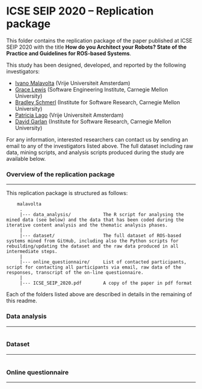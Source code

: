 # ICSE SEIP 2020 – Replication package

This folder contains the replication package of the paper published at ICSE SEIP 2020 with the title **How do you Architect your Robots? State of the Practice and Guidelines for ROS-based Systems**.

This study has been designed, developed, and reported by the following investigators:

- [Ivano Malavolta](https://www.ivanomalavolta.com) (Vrije Universiteit Amsterdam)
- [Grace Lewis](https://resources.sei.cmu.edu/library/author.cfm?authorID=4347) (Software Engineering Institute, Carnegie Mellon University)
- [Bradley Schmerl](http://www.cs.cmu.edu/~schmerl/) (Institute for Software Research, Carnegie Mellon University)
- [Patricia Lago](https://www.cs.vu.nl/~patricia/Patricia_Lago/Home.html) (Vrije Universiteit Amsterdam)
- [David Garlan](https://www.cs.cmu.edu/~garlan/) (Institute for Software Research, Carnegie Mellon University)

For any information, interested researchers can contact us by sending an email to any of the investigators listed above.
The full dataset including raw data, mining scripts, and analysis scripts produced during the study are available below.

### Overview of the replication package
---
This replication package is structured as follows:

```
    malavolta
     .
     |--- data_analysis/       		The R script for analysing the mined data (see below) and the data that has been coded during the iterative content analysis and the thematic analysis phases.
     |
     |--- dataset/             		The full dataset of ROS-based systems mined from GitHub, including also the Python scripts for rebuilding/updating the dataset and the raw data produced in all intermediate steps.
     |
     |--- online_questionnaire/   	List of contacted participants, script for contacting all participants via email, raw data of the responses, transcript of the on-line questionnaire.
     |
     |--- ICSE_SEIP_2020.pdf        A copy of the paper in pdf format
```

Each of the folders listed above are described in details in the remaining of this readme.

### Data analysis
---
```
```

### Dataset
---
```
```

### Online questionnaire
---
```
```
